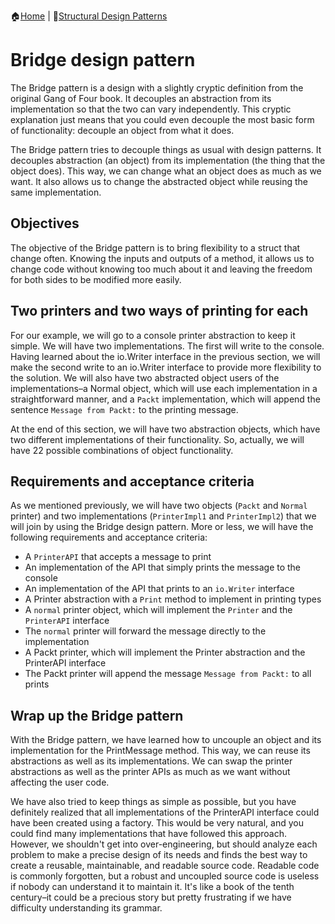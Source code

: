 :house:[Home](https://github.com/DevilsTear/go-design-patterns/ "Table of Contents") | :file_folder:[Structural Design Patterns](https://github.com/DevilsTear/go-design-patterns/tree/main/gang-of-four/structural/ "Structural Design Patterns Table of Contents")
# Bridge design pattern
The Bridge pattern is a design with a slightly cryptic definition from the original Gang of
Four book. It decouples an abstraction from its implementation so that the two can vary
independently. This cryptic explanation just means that you could even decouple the most
basic form of functionality: decouple an object from what it does.

The Bridge pattern tries to decouple things as usual with design patterns. It decouples
abstraction (an object) from its implementation (the thing that the object does). This way, we
can change what an object does as much as we want. It also allows us to change the
abstracted object while reusing the same implementation.

## Objectives
The objective of the Bridge pattern is to bring flexibility to a struct that change often.
Knowing the inputs and outputs of a method, it allows us to change code without knowing
too much about it and leaving the freedom for both sides to be modified more easily.

## Two printers and two ways of printing for each
For our example, we will go to a console printer abstraction to keep it simple. We will have
two implementations. The first will write to the console. Having learned about the
io.Writer interface in the previous section, we will make the second write to an
io.Writer interface to provide more flexibility to the solution. We will also have two
abstracted object users of the implementations–a Normal object, which will use each
implementation in a straightforward manner, and a `Packt` implementation, which will
append the sentence `Message from Packt:` to the printing message.

At the end of this section, we will have two abstraction objects, which have two different
implementations of their functionality. So, actually, we will have 22
possible combinations
of object functionality.
## Requirements and acceptance criteria
As we mentioned previously, we will have two objects (`Packt` and `Normal` printer) and
two implementations (`PrinterImpl1` and `PrinterImpl2`) that we will join by using the
Bridge design pattern. More or less, we will have the following requirements and
acceptance criteria:
- A `PrinterAPI` that accepts a message to print
- An implementation of the API that simply prints the message to the console
- An implementation of the API that prints to an `io.Writer` interface
- A Printer abstraction with a `Print` method to implement in printing types
- A `normal` printer object, which will implement the `Printer` and the `PrinterAPI` interface
- The `normal` printer will forward the message directly to the implementation
- A Packt printer, which will implement the Printer abstraction and the PrinterAPI interface
- The Packt printer will append the message `Message from Packt:` to all prints

## Wrap up the Bridge pattern
With the Bridge pattern, we have learned how to uncouple an object and its implementation
for the PrintMessage method. This way, we can reuse its abstractions as well as its
implementations. We can swap the printer abstractions as well as the printer APIs as much
as we want without affecting the user code.

We have also tried to keep things as simple as possible, but you have definitely realized
that all implementations of the PrinterAPI interface could have been created using a
factory. This would be very natural, and you could find many implementations that have
followed this approach. However, we shouldn't get into over-engineering, but should
analyze each problem to make a precise design of its needs and finds the best way to create
a reusable, maintainable, and readable source code. Readable code is commonly forgotten,
but a robust and uncoupled source code is useless if nobody can understand it to maintain
it. It's like a book of the tenth century–it could be a precious story but pretty frustrating if
we have difficulty understanding its grammar.